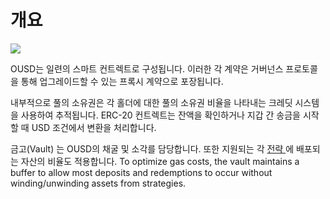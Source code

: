 # 개요

![](../.gitbook/assets/ousd_docs_graphics_3.png)

OUSD는 일련의 스마트 컨트렉트로 구성됩니다. 이러한 각 계약은 거버넌스 프로토콜을 통해 업그레이드할 수 있는 프록시 계약으로 포장됩니다.

내부적으로 풀의 소유권은 각 홀더에 대한 풀의 소유권 비율을 나타내는 크레딧 시스템을 사용하여 추적됩니다. ERC-20 컨트렉트는 잔액을 확인하거나 지갑 간 송금을 시작할 때 USD 조건에서 변환을 처리합니다.

금고(Vault) 는 OUSD의 채굴 및 소각를 담당합니다. 또한 지원되는 각 [전략 ](../core-concepts/supported-strategies/)에 배포되는 자산의 비율도 적용합니다. To optimize gas costs, the vault maintains a buffer to allow most deposits and redemptions to occur without winding/unwinding assets from strategies.




